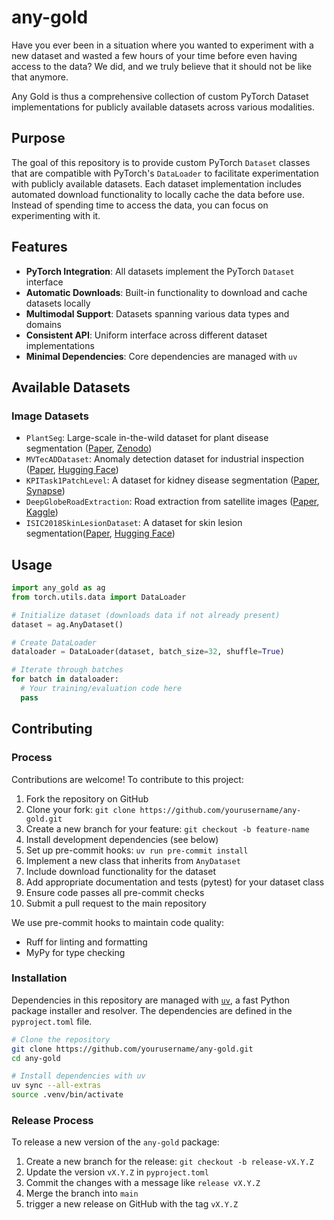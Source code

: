# any-gold

Have you ever been in a situation where you wanted to experiment with a new dataset and wasted a few hours
of your time before even having access to the data? We did, and we truly believe that it should not be like that anymore.

Any Gold is thus a comprehensive collection of custom PyTorch Dataset implementations for
publicly available datasets across various modalities.

## Purpose

The goal of this repository is to provide custom PyTorch `Dataset` classes
that are compatible with PyTorch's `DataLoader` to facilitate experimentation
with publicly available datasets. Each dataset implementation includes
automated download functionality to locally cache the data before use. Instead of spending time to access the data,
you can focus on experimenting with it.

## Features

- **PyTorch Integration**: All datasets implement the PyTorch `Dataset` interface
- **Automatic Downloads**: Built-in functionality to download and cache datasets
  locally
- **Multimodal Support**: Datasets spanning various data types and domains
- **Consistent API**: Uniform interface across different dataset implementations
- **Minimal Dependencies**: Core dependencies are managed with `uv`

## Available Datasets

### Image Datasets

- `PlantSeg`: Large-scale in-the-wild dataset for plant disease segmentation ([Paper](https://arxiv.org/abs/2409.04038), [Zenodo](https://zenodo.org/records/14935094))
- `MVTecADDataset`: Anomaly detection dataset for industrial inspection ([Paper](https://link.springer.com/content/pdf/10.1007/s11263-020-01400-4.pdf), [Hugging Face](https://huggingface.co/datasets/TheoM55/mvtec_all_objects_split))
- `KPITask1PatchLevel`: A dataset for kidney disease segmentation ([Paper](https://arxiv.org/pdf/2502.07288), [Synapse](https://www.synapse.org/Synapse:syn63688309))
- `DeepGlobeRoadExtraction`: Road extraction from satellite images ([Paper](https://arxiv.org/pdf/1805.06561), [Kaggle](https://www.kaggle.com/datasets/balraj98/deepglobe-road-extraction-dataset))
- `ISIC2018SkinLesionDataset`: A dataset for skin lesion segmentation([Paper](https://doi.org/10.1038/sdata.2018.161), [Hugging Face](https://huggingface.co/datasets/surajbijjahalli/ISIC2018))
## Usage

```python
import any_gold as ag
from torch.utils.data import DataLoader

# Initialize dataset (downloads data if not already present)
dataset = ag.AnyDataset()

# Create DataLoader
dataloader = DataLoader(dataset, batch_size=32, shuffle=True)

# Iterate through batches
for batch in dataloader:
  # Your training/evaluation code here
  pass
```

## Contributing

### Process

Contributions are welcome! To contribute to this project:

1. Fork the repository on GitHub
2. Clone your fork: `git clone https://github.com/yourusername/any-gold.git`
3. Create a new branch for your feature: `git checkout -b feature-name`
4. Install development dependencies (see below)
5. Set up pre-commit hooks: `uv run pre-commit install`
6. Implement a new class that inherits from `AnyDataset`
7. Include download functionality for the dataset
8. Add appropriate documentation and tests (pytest) for your dataset class
9. Ensure code passes all pre-commit checks
10. Submit a pull request to the main repository

We use pre-commit hooks to maintain code quality:
- Ruff for linting and formatting
- MyPy for type checking


### Installation

Dependencies in this repository are managed with [`uv`](https://github.com/astral-sh/uv),
a fast Python package installer and resolver. The dependencies are defined in the
`pyproject.toml` file.

```bash
# Clone the repository
git clone https://github.com/yourusername/any-gold.git
cd any-gold

# Install dependencies with uv
uv sync --all-extras
source .venv/bin/activate
```

### Release Process

To release a new version of the `any-gold` package:
1. Create a new branch for the release: `git checkout -b release-vX.Y.Z`
2. Update the version `vX.Y.Z` in `pyproject.toml`
3. Commit the changes with a message like `release vX.Y.Z`
4. Merge the branch into `main`
5. trigger a new release on GitHub with the tag `vX.Y.Z`
